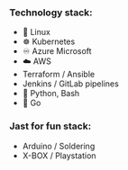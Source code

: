 ### Technology stack:
- 🐧  Linux
- ☸️ Kubernetes
- ♾️ Azure Microsoft
- ☁️ AWS
- Terraform / Ansible 
- Jenkins / GitLab pipelines
- 🐍 Python, Bash
- 🚀 Go

### Jast for fun stack:
- Arduino / Soldering
- X-BOX / Playstation 
